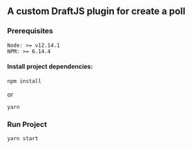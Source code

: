 ## A custom DraftJS plugin for create a poll

### Prerequisites

```
Node: >= v12.14.1
NPM: >= 6.14.4
```

#### Install project dependencies:

```sh
npm install
```

or

```
yarn
```

### Run Project

```sh
yarn start
```
